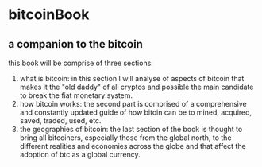 # bitcoinBook
## a companion to the bitcoin
this book will be comprise of three sections:

1. what is bitcoin: in this section I will analyse of aspects of bitcoin that makes it the "old daddy" of all cryptos and possible the main candidate to break the fiat monetary system.
2. how bitcoin works: the second part is comprised of a comprehensive and constantly updated guide of how bitoin can be to mined, acquired, saved, traded, used, etc.
3. the geographies of bitcoin: the last section of the book is thought to bring all bitcoiners, especially those from the global north, to the different realities and economies across the globe and that affect the adoption of btc as a global currency.
